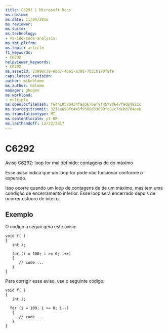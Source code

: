 ```yaml
---
title: C6292 | Microsoft Docs
ms.custom: 
ms.date: 11/04/2016
ms.reviewer: 
ms.suite: 
ms.technology:
- vs-ide-code-analysis
ms.tgt_pltfrm: 
ms.topic: article
f1_keywords:
- C6292
helpviewer_keywords:
- C6292
ms.assetid: 23998c78-ebd7-4ba1-a391-7b31b170f8fe
caps.latest.revision: 
author: mikeblome
ms.author: mblome
manager: ghogen
ms.workload:
- multiple
ms.openlocfilehash: f6441052b434f9a5676ef9f4579f6e7f9d2482cc
ms.sourcegitcommit: 32f1a690fc445f9586d53698fc82c7debd784eeb
ms.translationtype: MT
ms.contentlocale: pt-BR
ms.lasthandoff: 12/22/2017
---
```

# <a name="c6292"></a>C6292
Aviso C6292: loop for mal definido: contagens de do máximo  
  
 Esse aviso indica que um loop for pode não funcionar conforme o esperado.  
  
 Isso ocorre quando um loop de contagens de de um máximo, mas tem uma condição de encerramento inferior. Esse loop será encerrado depois de ocorrer estouro de inteiro.  
  
## <a name="example"></a>Exemplo  
 O código a seguir gera este aviso:  
  
```  
void f( )  
{  
   int i;  
  
   for (i = 100; i >= 0; i++)  
   {  
      // code ...  
   }  
}  
```  
  
 Para corrigir esse aviso, use o seguinte código:  
  
```  
void f( )  
{  
   int i;  
  
  for (i = 100; i >= 0; i--)  
   {  
      // code ...  
   }  
}  
```